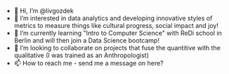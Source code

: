 - 👋 Hi, I’m @livgozdek
- 👀 I’m interested in data analytics and developing innovative styles of metrics to measure things like cultural progress, social impact and joy!
- 🌱 I’m currently learning "Intro to Computer Science" with ReDi school in Berlin and will then join a Data Science bootcamp!
- 💞️ I’m looking to collaborate on projects that fuse the quantitive with the qualitative (I was trained as an Anthropologist)
- 📫 How to reach me - send me a message on here?
